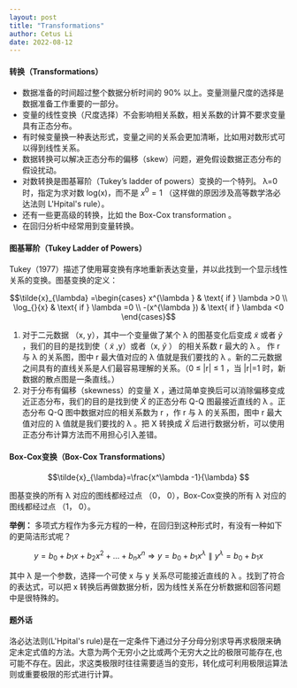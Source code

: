 ```yaml
---
layout: post
title: "Transformations"
author: Cetus Li
date: 2022-08-12
---
```

#### **转换（Transformations）**
- 数据准备的时间超过整个数据分析时间的 90% 以上。变量测量尺度的选择是数据准备工作重要的一部分。
- 变量的线性变换（尺度选择）不会影响相关系数，相关系数的计算不要求变量具有正态分布。
- 有时候变量换一种表达形式，变量之间的关系会更加清晰，比如用对数形式可以得到线性关系。
- 数据转换可以解决正态分布的偏移（skew）问题，避免假设数据正态分布的假设扰动。
- 对数转换是图基幂阶（Tukey’s ladder of powers）变换的一个特列。 λ=0 时，指定为求对数 log(x)，而不是 $x^0=1$ （这样做的原因涉及高等数学洛必达法则 L'Hpital's rule）。
- 还有一些更高级的转换，比如 the Box-Cox transformation 。
- 在回归分析中经常用到变量转换。


#### **图基幂阶（Tukey Ladder of Powers）**
Tukey（1977）描述了使用幂变换有序地重新表达变量，并以此找到一个显示线性关系的变换。图基变换的定义：

$$\tilde{x}_{\lambda} =\begin{cases}
 x^{\lambda }  & \text{ if } \lambda >0 \\
 \log_{}{x}  & \text{ if } \lambda =0 \\
 -(x^{\lambda }) & \text{ if } \lambda <0
\end{cases}$$

$$ $$

1. 对于二元数据 （x, y），其中一个变量做了某个 λ 的图基变化后变成 $\tilde{x}$ 或者 $\tilde{y}$ ，我们的目的是找到使（ $\tilde{x}$ ,y）或者（x, $\tilde{y}$ ） 的相关系数 r 最大的 λ 。 作 r 与 λ 的关系图，图中 r 最大值对应的 λ 值就是我们要找的 λ 。新的二元数据之间具有的直线关系是人们最容易理解的关系。（0 $\le$ |r| $\le$ 1 ，当 |r|=1 时，新数据的散点图是一条直线。）
2. 对于分布有偏移（skewness）的变量 X ，通过简单变换后可以消除偏移变成近正态分布，我们的目的是找到使  $\tilde{X}$ 的正态分布 Q-Q 图最接近直线的 λ 。正态分布 Q-Q 图中数据对应的相关系数为 r ，作 r 与 λ 的关系图，图中 r 最大值对应的 λ 值就是我们要找的 λ 。把 X 转换成 $\tilde{X}$ 后进行数据分析，可以使用正态分布计算方法而不用担心引入差错。


#### **Box-Cox变换（Box-Cox Transformations）**

$$\tilde{x}_{\lambda}=\frac{x^\lambda -1}{\lambda} $$

图基变换的所有 λ 对应的图线都经过点 （0， 0），Box-Cox变换的所有 λ 对应的图线都经过点 （1， 0）。


**举例：**
多项式方程作为多元方程的一种，在回归到这种形式时，有没有一种如下的更简洁形式呢？

$$y=b_{0}+b_{1}x+b_{2}x^2+...+b_{n}x^n \Rightarrow y=b_{0}+b_{1}x^\lambda \parallel y^\lambda =b_{0}+b_{1}x$$

其中 λ 是一个参数，选择一个可使 x 与 y 关系尽可能接近直线的 λ 。找到了符合的表达式，可以把 x 转换后再做数据分析，因为线性关系在分析数据和回答问题中是很特殊的。


#### **题外话**
洛必达法则(L'Hpital's rule)是在一定条件下通过分子分母分别求导再求极限来确定未定式值的方法。大意为两个无穷小之比或两个无穷大之比的极限可能存在,也可能不存在。因此，求这类极限时往往需要适当的变形，转化成可利用极限运算法则或重要极限的形式进行计算。
